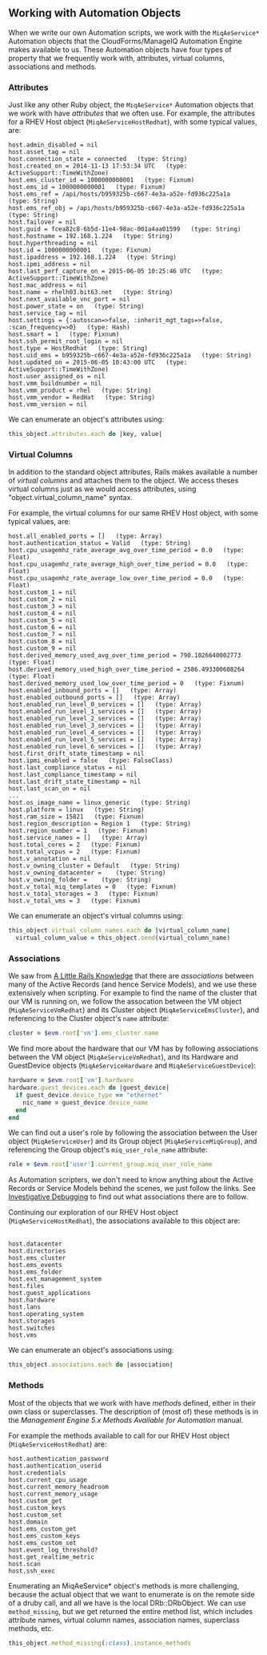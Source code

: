 ## Working with Automation Objects

When we write our own Automation scripts, we work with the `MiqAeService*` Automation objects that the CloudForms/ManageIQ Automation Engine makes available to us. These Automation objects have four types of property that we frequently work with, attributes, virtual columns, associations and methods.

### Attributes

Just like any other Ruby object, the `MiqAeService*` Automation objects that we work with have _attributes_ that we often use. For example, the attributes for a RHEV Host object (`MiqAeServiceHostRedhat`), with some typical values, are:

```
host.admin_disabled = nil
host.asset_tag = nil
host.connection_state = connected   (type: String)
host.created_on = 2014-11-13 17:53:34 UTC   (type: ActiveSupport::TimeWithZone)
host.ems_cluster_id = 1000000000001   (type: Fixnum)
host.ems_id = 1000000000001   (type: Fixnum)
host.ems_ref = /api/hosts/b959325b-c667-4e3a-a52e-fd936c225a1a   (type: String)
host.ems_ref_obj = /api/hosts/b959325b-c667-4e3a-a52e-fd936c225a1a   (type: String)
host.failover = nil
host.guid = fcea82c8-6b5d-11e4-98ac-001a4aa01599   (type: String)
host.hostname = 192.168.1.224   (type: String)
host.hyperthreading = nil
host.id = 1000000000001   (type: Fixnum)
host.ipaddress = 192.168.1.224   (type: String)
host.ipmi_address = nil
host.last_perf_capture_on = 2015-06-05 10:25:46 UTC   (type: ActiveSupport::TimeWithZone)
host.mac_address = nil
host.name = rhelh03.bit63.net   (type: String)
host.next_available_vnc_port = nil
host.power_state = on   (type: String)
host.service_tag = nil
host.settings = {:autoscan=>false, :inherit_mgt_tags=>false, :scan_frequency=>0}   (type: Hash)
host.smart = 1   (type: Fixnum)
host.ssh_permit_root_login = nil
host.type = HostRedhat   (type: String)
host.uid_ems = b959325b-c667-4e3a-a52e-fd936c225a1a   (type: String)
host.updated_on = 2015-06-05 10:43:00 UTC   (type: ActiveSupport::TimeWithZone)
host.user_assigned_os = nil
host.vmm_buildnumber = nil
host.vmm_product = rhel   (type: String)
host.vmm_vendor = RedHat   (type: String)
host.vmm_version = nil
```

We can enumerate an object's attributes using:

```ruby
this_object.attributes.each do |key, value|
```

### Virtual Columns

In addition to the standard object attributes, Rails makes available a number of _virtual columns_ and attaches them to the object. We access theses virtual columns just as we would access attributes, using "object.virtual\_column\_name" syntax.

For example, the virtual columns for our same RHEV Host object, with some typical values, are:


```
host.all_enabled_ports = []   (type: Array)
host.authentication_status = Valid   (type: String)
host.cpu_usagemhz_rate_average_avg_over_time_period = 0.0   (type: Float)
host.cpu_usagemhz_rate_average_high_over_time_period = 0.0   (type: Float)
host.cpu_usagemhz_rate_average_low_over_time_period = 0.0   (type: Float)
host.custom_1 = nil
host.custom_2 = nil
host.custom_3 = nil
host.custom_4 = nil
host.custom_5 = nil
host.custom_6 = nil
host.custom_7 = nil
host.custom_8 = nil
host.custom_9 = nil
host.derived_memory_used_avg_over_time_period = 790.1026640002773   (type: Float)
host.derived_memory_used_high_over_time_period = 2586.493300608264   (type: Float)
host.derived_memory_used_low_over_time_period = 0   (type: Fixnum)
host.enabled_inbound_ports = []   (type: Array)
host.enabled_outbound_ports = []   (type: Array)
host.enabled_run_level_0_services = []   (type: Array)
host.enabled_run_level_1_services = []   (type: Array)
host.enabled_run_level_2_services = []   (type: Array)
host.enabled_run_level_3_services = []   (type: Array)
host.enabled_run_level_4_services = []   (type: Array)
host.enabled_run_level_5_services = []   (type: Array)
host.enabled_run_level_6_services = []   (type: Array)
host.first_drift_state_timestamp = nil
host.ipmi_enabled = false   (type: FalseClass)
host.last_compliance_status = nil
host.last_compliance_timestamp = nil
host.last_drift_state_timestamp = nil
host.last_scan_on = nil
...
host.os_image_name = linux_generic   (type: String)
host.platform = linux   (type: String)
host.ram_size = 15821   (type: Fixnum)
host.region_description = Region 1   (type: String)
host.region_number = 1   (type: Fixnum)
host.service_names = []   (type: Array)
host.total_cores = 2   (type: Fixnum)
host.total_vcpus = 2   (type: Fixnum)
host.v_annotation = nil
host.v_owning_cluster = Default   (type: String)
host.v_owning_datacenter =    (type: String)
host.v_owning_folder =    (type: String)
host.v_total_miq_templates = 0   (type: Fixnum)
host.v_total_storages = 3   (type: Fixnum)
host.v_total_vms = 3   (type: Fixnum)
```

We can enumerate an object's virtual columns using:

```ruby
this_object.virtual_column_names.each do |virtual_column_name|
  virtual_column_value = this_object.send(virtual_column_name)
```

### Associations

We saw from [A Little Rails Knowledge](../chapter4/a_little_rails_knowledge.md) that there are _associations_ between many of the Active Records (and hence Service Models), and we use these extensively when scripting. For example to find the name of the cluster that our VM is running on, we follow the assocation between the VM object (`MiqAeServiceVmRedhat`) and its Cluster object (`MiqAeServiceEmsCluster`), and referencing to the Cluster object's `name` attribute:

```ruby
cluster = $evm.root['vm'].ems_cluster.name
```

We find more about the hardware that our VM has by following associations between the VM object (`MiqAeServiceVmRedhat`), and its Hardware and GuestDevice objects (`MiqAeServiceHardware` and `MiqAeServiceGuestDevice`):

```ruby
hardware = $evm.root['vm'].hardware
hardware.guest_devices.each do |guest_device|
  if guest_device.device_type == "ethernet"
    nic_name = guest_device.device_name
  end
end
```

We can find out a user's role by following the association between the User object (`MiqAeServiceUser`) and its Group object (`MiqAeServiceMiqGroup`), and referencing the Group object's `miq_user_role_name` attribute:

```ruby
role = $evm.root['user'].current_group.miq_user_role_name
```

As Automation scripters, we don't need to know anything about the Active Records or Service Models behind the scenes, we just follow the links. See [Investigative Debugging](../chapter9/investigative_debugging.md) to find out what associations there are to follow.

Continuing our exploration of our RHEV Host object (`MiqAeServiceHostRedhat`), the associations available to this object are:
<br> <br>

```
host.datacenter
host.directories
host.ems_cluster
host.ems_events
host.ems_folder
host.ext_management_system
host.files
host.guest_applications
host.hardware
host.lans
host.operating_system
host.storages
host.switches
host.vms
```

We can enumerate an object's associations using:

```ruby
this_object.associations.each do |association|
```

### Methods

Most of the objects that we work with have _methods_ defined, either in their own class or superclasses. The description of (most of) these methods is in the _Management Engine 5.x Methods Available for Automation_ manual.

For example the methods available to call for our RHEV Host object (`MiqAeServiceHostRedhat`) are:

```
host.authentication_password
host.authentication_userid
host.credentials
host.current_cpu_usage
host.current_memory_headroom
host.current_memory_usage
host.custom_get
host.custom_keys
host.custom_set
host.domain
host.ems_custom_get
host.ems_custom_keys
host.ems_custom_set
host.event_log_threshold?
host.get_realtime_metric
host.scan
host.ssh_exec
```

Enumerating an MiqAeService* object's methods is more challenging, because the actual object that we want to enumerate is on the remote side of a druby call, and all we have is the local DRb::DRbObject. We can use `method_missing`, but we get returned the entire method list, which includes attribute names, virtual column names, association names, superclass methods, etc.

```ruby
this_object.method_missing(:class).instance_methods
```
